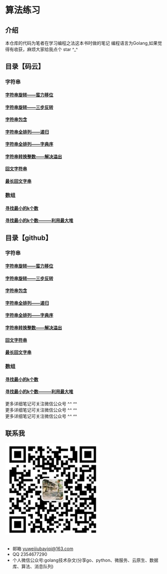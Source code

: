 # 算法练习

## 介绍
本仓库的代码为笔者在学习编程之法这本书时做的笔记
编程语言为Golang,如果觉得有收获，麻烦大家给我点个 star ^_^

## 目录【码云】
### 字符串
#### [字符串旋转——蛮力移位](https://gitee.com/yuweiwuyazi/bianchengzhuji/tree/master/tstring/demo1)
#### [字符串旋转——三步反转](https://gitee.com/yuweiwuyazi/bianchengzhuji/tree/master/tstring/demo2)
#### [字符串包含](https://gitee.com/yuweiwuyazi/bianchengzhuji/tree/master/tstring/demo3)
#### [字符串全排列——递归](https://gitee.com/yuweiwuyazi/bianchengzhuji/tree/master/tstring/demo4)
#### [字符串全排列——字典序](https://gitee.com/yuweiwuyazi/bianchengzhuji/tree/master/tstring/demo5)
#### [字符串转换整数——解决溢出](https://gitee.com/yuweiwuyazi/bianchengzhuji/tree/master/tstring/demo6)
#### [回文字符串](https://gitee.com/yuweiwuyazi/bianchengzhuji/tree/master/tstring/demo7)
#### [最长回文字串](https://gitee.com/yuweiwuyazi/bianchengzhuji/tree/master/tstring/demo8)

### 数组
#### [寻找最小的k个数](https://gitee.com/yuweiwuyazi/bianchengzhuji/tree/master/shuzu/demo1)
#### [寻找最小的k个数———利用最大堆](https://gitee.com/yuweiwuyazi/bianchengzhuji/tree/master/shuzu/demo2)

## 目录【github】
### 字符串
#### [字符串旋转——蛮力移位](https://github.com/yuwe1/bianchengzhuji/tree/master/tstring/demo1)
#### [字符串旋转——三步反转](https://github.com/yuwe1/bianchengzhuji/tree/master/tstring/demo2)
#### [字符串包含](https://github.com/yuwe1/bianchengzhuji/tree/master/tstring/demo3)
#### [字符串全排列——递归](https://github.com/yuwe1/bianchengzhuji/tree/master/tstring/demo4)
#### [字符串全排列——字典序](https://github.com/yuwe1/bianchengzhuji/tree/master/tstring/demo5)
#### [字符串转换整数——解决溢出](https://github.com/yuwe1/bianchengzhuji/tree/master/tstring/demo6)
#### [回文字符串](https://github.com/yuwe1/bianchengzhuji/tree/master/tstring/demo7)
#### [最长回文字串](https://github.com/yuwe1/bianchengzhuji/tree/master/tstring/demo8)

### 数组
#### [寻找最小的k个数](https://github.com/yuwe1/bianchengzhuji/tree/master/shuzu/demo1)
#### [寻找最小的k个数———利用最大堆](https://github.com/yuwe1/bianchengzhuji/tree/master/shuzu/demo2)
更多详细笔记可关注微信公众号  ^_^  ^_^ <br />
更多详细笔记可关注微信公众号  ^_^  ^_^ <br />
更多详细笔记可关注微信公众号  ^_^  ^_^ <br />


## 联系我
<div style="align: center">
<img src="./img/公众号.png"/>
</div>

<br/>

- 邮箱 yuweijiubayiqi@163.com
- QQ  2354677290
- 个人微信公众号:golang技术杂文(分享go、python、微服务、云原生、数据库、算法、消息队列)

